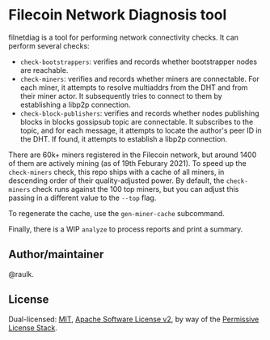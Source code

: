 # Filecoin Network Diagnosis tool

filnetdiag is a tool for performing network connectivity checks. It can perform
several checks:

* `check-bootstrappers`: verifies and records whether bootstrapper nodes are
  reachable.
* `check-miners`: verifies and records whether miners are connectable. For each
  miner, it attempts to resolve multiaddrs from the DHT and from their miner
  actor. It subsequently tries to connect to them by establishing a libp2p 
  connection.
* `check-block-publishers`: verifies and records whether nodes publishing blocks
  in blocks gossipsub topic are connectable. It subscribes to the topic, and for
  each message, it attempts to locate the author's peer ID in the DHT. If found,
  it attempts to establish a libp2p connection.

There are 60k+ miners registered in the Filecoin network, but around 1400 of 
them are actively mining (as of 19th Feburary 2021). To speed up the
`check-miners` check, this repo ships with a cache of all miners, in descending
order of their quality-adjusted power. By default, the `check-miners` check runs
against the 100 top miners, but you can adjust this passing in a different value
to the `--top` flag.

To regenerate the cache, use the `gen-miner-cache` subcommand.

Finally, there is a WIP `analyze` to process reports and print a summary.

## Author/maintainer

@raulk.

## License

Dual-licensed: [MIT](./LICENSE-MIT), [Apache Software License v2](./LICENSE-APACHE), by way of the
[Permissive License Stack](https://protocol.ai/blog/announcing-the-permissive-license-stack/).